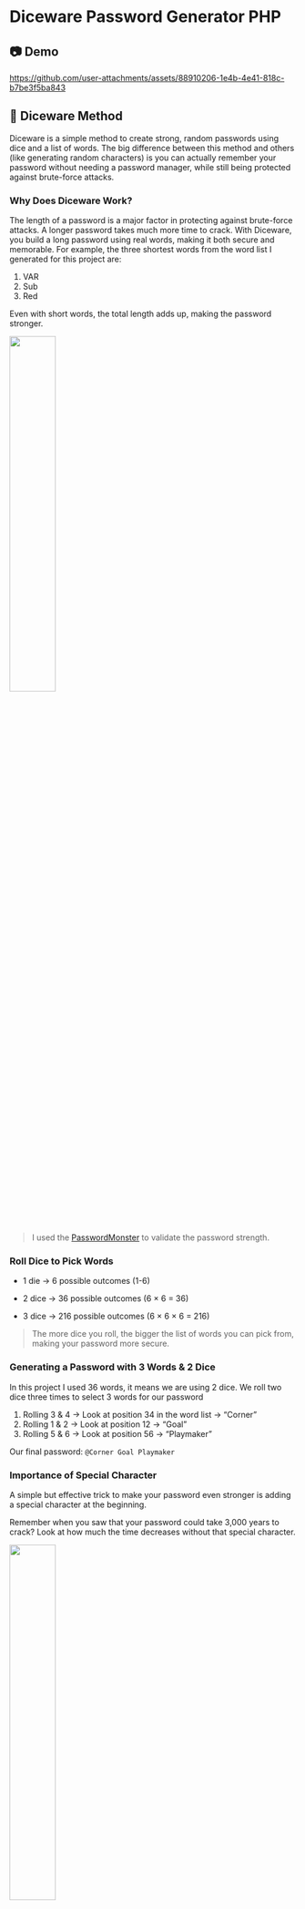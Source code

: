 # Diceware Password Generator PHP
## 📷 Demo

https://github.com/user-attachments/assets/88910206-1e4b-4e41-818c-b7be3f5ba843

## 🎲 Diceware Method

Diceware is a simple method to create strong, random passwords using dice and a list of words. The big difference between this method and others (like generating random characters) is you can actually remember your password without needing a password manager, while still being protected against brute-force attacks.

### Why Does Diceware Work?

The length of a password is a major factor in protecting against brute-force attacks. A longer password takes much more time to crack. With Diceware, you build a long password using real words, making it both secure and memorable.
For example, the three shortest words from the word list I generated for this project are:

1. VAR
2. Sub
3. Red

Even with short words, the total length adds up, making the password stronger.

<img src="./images/password-test-validation.png" width="40%" height="40%">

> I used the [PasswordMonster](https://www.passwordmonster.com/) to validate the password strength.

### Roll Dice to Pick Words

- 1 die → 6 possible outcomes (1-6)

- 2 dice → 36 possible outcomes (6 × 6 = 36)

- 3 dice → 216 possible outcomes (6 × 6 × 6 = 216)

> The more dice you roll, the bigger the list of words you can pick from, making your password more secure.

### Generating a Password with 3 Words & 2 Dice

In this project I used 36 words, it means we are using 2 dice. We roll two dice three times to select 3 words for our password

1. Rolling 3 & 4 → Look at position 34 in the word list → “Corner”
2. Rolling 1 & 2 → Look at position 12 → “Goal”
3. Rolling 5 & 6 → Look at position 56 → “Playmaker”

Our final password: `@Corner Goal Playmaker` 

### Importance of Special Character

A simple but effective trick to make your password even stronger is adding a special character at the beginning.

Remember when you saw that your password could take 3,000 years to crack? Look at how much the time decreases without that special character.

<img src="./images/password-test-validation-nospecial-character.png" width="40%" height="40%">

## 💻 Requirement

You will need a server to run the PHP file, you can simulate this with `XAMPP`.

### Installing

1. Download the [XAMPP Installer EXE](https://www.apachefriends.org/download.html).

2. Install it.

3. After install `XAMPP`, click in Explorer Folder Icon.

<img src="./images/xampp-explorer.png" width="40%" height="40%">

4. Open `htdocs` folder.

<img src="./images/xampp-htdocs-1.png" width="40%" height="40%">

5. Paste the files in there.

<img src="./images/xampp-htdocs-2.png" width="40%" height="40%">

6. Search for `Edit the system environment variables`.

<img src="./images/variable.png" width="40%" height="40%">

7. Click in `Environment Variables`.

<img src="./images/variable-environment.png" width="40%" height="40%">

8. Click in `Path`.

<img src="./images/variable-environment-path-1.png" width="40%" height="40%">

9. Click in `Edit`.

<img src="./images/variable-environment-path-2.png" width="40%" height="40%">

10. Click in `New`.

<img src="./images/variable-environment-path-3.png" width="40%" height="40%">

11. Paste the path of `PHP` in XAMPP.

<img src="./images/variable-environment-path-4.png" width="40%" height="40%">

12. Click in `Move Up` until become high priority.

<img src="./images/variable-environment-path-5.png" width="40%" height="40%">

13. Back to the XAMPP, hit `Start` to initiate the service.

<img src="./images/xampp-start.png" width="40%" height="40%">

14. Enter `localhost` in the browser.

<img src="./images/localhost.png" width="40%" height="40%">

## 🤝 Contribute with the Project

Want to be part of the project? Click [HERE](CONTRIBUTING.md) and read how to contribute.

## 📝 License

This project is under license. See the [LICENSE](LICENSE.md) file for more details.
